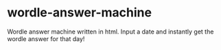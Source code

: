 # wordle-answer-machine
Wordle answer machine written in html. Input a date and instantly get the wordle answer for that day!
